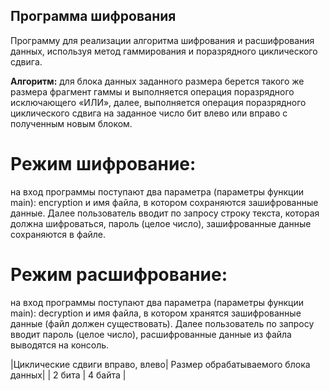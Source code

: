 ## Программа шифрования
Программу для реализации алгоритма шифрования и расшифрования данных, используя метод гаммирования и поразрядного циклического сдвига.

**Алгоритм:** 
для блока данных заданного размера берется такого же размера фрагмент гаммы и выполняется операция поразрядного исключающего «ИЛИ», далее, выполняется операция поразрядного циклического сдвига на заданное число бит влево или вправо с полученным новым блоком. 

# Режим шифрование: 
на вход программы поступают два параметра (параметры функции main): encryption и имя файла, в котором сохраняются зашифрованные данные. Далее пользователь вводит по запросу строку текста, которая должна шифроваться,
пароль (целое число), зашифрованные данные сохраняются в файле.

# Режим расшифрование: 
на вход программы поступают два параметра (параметры функции main): decryption и имя файла, в котором хранятся зашифрованные данные (файл должен существовать). Далее пользователь по запросу вводит пароль (целое число), расшифрованные данные из файла выводятся на консоль.

|Циклические сдвиги вправо, влево| Размер обрабатываемого блока данных|
|     2 бита                     |     4 байта                        |
